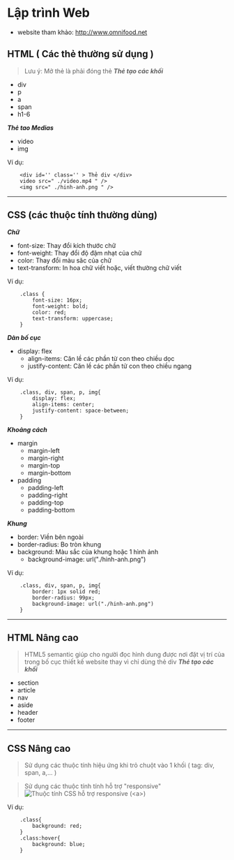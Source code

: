 # Lập trình Web
- website tham khảo: http://www.omnifood.net

## HTML ( Các thẻ thường sử dụng )
> Lưu ý: Mở thẻ là phải đóng thẻ 
***Thẻ tạo các khối***
- div
- p
- a
- span
- h1-6

***Thẻ tao Medias***
- video
- img

Ví dụ:
``` 
    <div id='' class='' > Thẻ div </div>
    video src=" ./video.mp4 " /> 
    <img src=" ./hinh-anh.png " /> 
```

***

## CSS (các thuộc tính thường dùng)
***Chữ***
- font-size: Thay đổi kích thước chữ
- font-weight: Thay đổi độ đậm nhạt của chữ
- color: Thay đổi màu săc của chữ
- text-transform: In hoa chữ viết hoặc, viết thường chữ viết


Ví dụ:
```
    .class {
        font-size: 16px;
        font-weight: bold;
        color: red;
        text-transform: uppercase;
    }
```

***Dàn bố cục***
- display: flex
    - align-items: Căn lề các phần từ con theo chiều dọc
    - justify-content: Căn lề các phần tử con theo chiều ngang

Ví dụ:
```
    .class, div, span, p, img{
        display: flex;
        align-items: center;
        justify-content: space-between;
    }
```

***Khoảng cách***
- margin
    - margin-left
    - margin-right
    - margin-top
    - margin-bottom
- padding
    - padding-left
    - padding-right
    - padding-top
    - padding-bottom

***Khung***
- border: Viền bên ngoài
- border-radius: Bo tròn khung
- background: Màu sắc của khung hoặc 1 hình ảnh
    - background-image: url("./hinh-anh.png")

Ví dụ:
```
    .class, div, span, p, img{
        border: 1px solid red;
        border-radius: 99px;
        background-image: url("./hinh-anh.png")
    }
```

***

## HTML Nâng cao
> HTML5 semantic giúp cho người đọc hình dung được nơi đặt vị trí của trong bố cục thiết kế website thay vì chỉ dùng thẻ div
***Thẻ tạo các khối***
- section
- article
- nav
- aside
- header
- footer

***

## CSS Nâng cao
> Sử dụng các thuộc tính hiệu ứng khi trỏ chuột vào 1 khối ( tag: div, span, a,... )

> Sử dụng các thuộc tính tính hỗ trợ "responsive"
![Thuộc tính CSS hỗ trợ responsive](https://www.w3schools.com/cssref/css3_pr_mediaquery.asp) (&lt;a&gt;)

Ví dụ:
```
    .class{
        background: red;
    }
    .class:hover{
        background: blue;
    }
```


